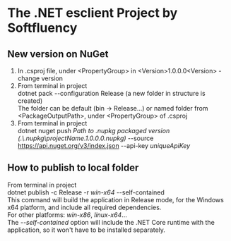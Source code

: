 # The .NET esclient Project by Softfluency

## New version on NuGet

1. In .csproj file, under \<PropertyGroup\> in \<Version\>1.0.0.0\<Version\> - change version  
2. From terminal in project  
dotnet pack --configuration Release (a new folder in structure is created)  
The folder can be default (bin -> Release...) or named folder from \<PackageOutputPath\>, under \<PropertyGroup\> of .csproj  
3. From terminal in project  
dotnet nuget push *Path to .nupkg packaged version (.\\.nupkg\projectName.1.0.0.0.nupkg)* --source https://api.nuget.org/v3/index.json --api-key *uniqueApiKey*  

## How to publish to local folder

From terminal in project  
dotnet publish -c Release -r *win-x64* --self-contained  
This command will build the application in Release mode, for the Windows x64 platform, and include all required dependencies.  
For other platforms: *win-x86*, *linux-x64*...  
The *--self-contained* option will include the .NET Core runtime with the application, so it won't have to be installed separately. 